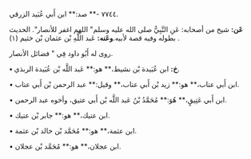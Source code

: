 ٧٧٤٤ -** صد:** ابن أَبي عُبَيد الزرقي.

**عَن:** شيخ من أصحابه: عَنِ النَّبِيُّ صلى الله عليه وسلم" اللهم اغفر للأنصار". الحديث بطوله وفيه قصة لأبيه.**وعَنه:** عَبد اللَّهِ بْن عثمان بْن خثيم (١) .

روى له أَبُو داود فِي " فضائل الأنصار.

**• خ:** ابن عُبَيدة بْن نشيط،** هو:** عَبد اللَّه بْن عُبَيدة الربذي.

• ابن أَبي عتاب،** هو:** زيد بْن أَبي عتاب،** وقيل:** عبد الرحمن بْن أَبي عتاب.

• ابن أَبي عَتِيقٍ،** هُوَ:** مُحَمَّدُ بْنُ عَبد اللَّه بْن أَبي عتيق، وأخوه عبد الرحمن.

• ابن عتيك،** هو:** جابر بْن عتيك.

• ابن عثمة،** هو:** مُحَمَّد بْن خالد بْن عثمة.

• ابن عجلان،** هو:** مُحَمَّد بْن عجلان.